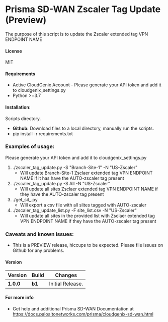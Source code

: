 # Prisma SD-WAN Zscaler Tag Update (Preview)
The purpose of this script is to update the Zscaler extended tag VPN ENDPOINT NAME

#### License
MIT

#### Requirements
* Active CloudGenix Account - Please generate your API token and add it to cloudgenix_settings.py
* Python >=3.7

#### Installation:
 Scripts directory. 
 - **Github:** Download files to a local directory, manually run the scripts. 
 - pip install -r requirements.txt

### Examples of usage:
 Please generate your API token and add it to cloudgenix_settings.py
 
 1. ./zscaler_tag_update.py -S "Branch-Site-1" -N "US-Zscaler"
      - Will update Branch-Site-1 Zsclaer extended tag VPN ENDPOINT NAME if it has have the AUTO-zscaler tag present
 2. ./zscaler_tag_update.py -S All -N "US-Zscaler"
      - Will update all sites Zsclaer extended tag VPN ENDPOINT NAME if they have the AUTO-zscaler tag present	  
 3. ./get_sit_.py
      - Will export a csv file with all slites tagged with AUTO-zscaler
 4. ./zscaler_tag_update_list.py -F site_list.csv -N "US-Zscaler"
      - Will update all sites in the provided list with Zsclaer extended tag VPN ENDPOINT NAME if they have the AUTO-zscaler tag present

### Caveats and known issues:
 - This is a PREVIEW release, hiccups to be expected. Please file issues on Github for any problems.

#### Version
| Version | Build | Changes |
| ------- | ----- | ------- |
| **1.0.0** | **b1** | Initial Release. |


#### For more info
 * Get help and additional Prisma SD-WAN Documentation at <https://docs.paloaltonetworks.com/prisma/cloudgenix-sd-wan.html>
